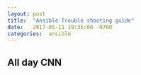 ```yaml
---
layout: post
title:  "Ansible Trouble shooting guide"
date:   2017-05-11 19:35:00 -0700
categories:  ansible
---
```

## All day CNN

